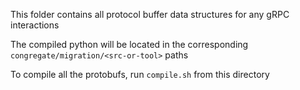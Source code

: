 This folder contains all protocol buffer data structures for any gRPC interactions

The compiled python will be located in the corresponding `congregate/migration/<src-or-tool>` paths

To compile all the protobufs, run `compile.sh` from this directory